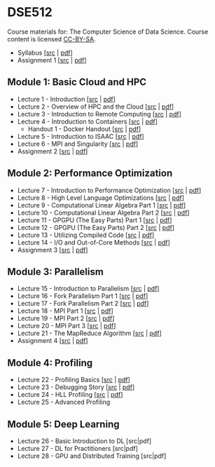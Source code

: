 # DSE512

Course materials for: The Computer Science of Data Science. Course content is licensed [CC-BY-SA](LICENSE).

* Syllabus [[src](syllabus/syllabus.Rmd) | [pdf](syllabus/syllabus.pdf)]
* Assignment 1 [[src](assignments/assignment1.Rmd) | [pdf](assignments/assignment1.pdf)]

## Module 1: Basic Cloud and HPC
* Lecture 1 - Introduction [[src](slides/lecture01.Rmd) | [pdf](slides/lecture01.pdf)]
* Lecture 2 - Overview of HPC and the Cloud [[src](slides/lecture02.Rmd) | [pdf](slides/lecture02.pdf)]
* Lecture 3 - Introduction to Remote Computing [[src](slides/lecture03.Rmd) | [pdf](slides/lecture03.pdf)]
* Lecture 4 - Introduction to Containers [[src](slides/lecture04.Rmd) | [pdf](slides/lecture04.pdf)]
  - Handout 1 - Docker Handout [[src](handouts/handout_docker.Rmd) | [pdf](handouts/handout_docker.pdf)]
* Lecture 5 - Introduction to ISAAC [[src](slides/lecture05.Rmd) | [pdf](slides/lecture05.pdf)]
* Lecture 6 - MPI and Singularity [[src](slides/lecture06.Rmd) | [pdf](slides/lecture06.pdf)]
* Assignment 2  [[src](assignments/assignment2.Rmd) | [pdf](assignments/assignment2.pdf)]

## Module 2: Performance Optimization
* Lecture 7 - Introduction to Performance Optimization [[src](slides/lecture07.Rmd) | [pdf](slides/lecture07.pdf)]
* Lecture 8 - High Level Language Optimizations [[src](slides/lecture08.Rmd) | [pdf](slides/lecture08.pdf)]
* Lecture 9 - Computational Linear Algebra Part 1 [[src](slides/lecture09.Rmd) | [pdf](slides/lecture09.pdf)]
* Lecture 10 - Computational Linear Algebra Part 2 [[src](slides/lecture10.Rmd) | [pdf](slides/lecture10.pdf)]
* Lecture 11 - GPGPU (The Easy Parts) Part 1 [[src](slides/lecture11.Rmd) | [pdf](slides/lecture11.pdf)]
* Lecture 12 - GPGPU (The Easy Parts) Part 2 [[src](slides/lecture12.Rmd) | [pdf](slides/lecture12.pdf)]
* Lecture 13 - Utilizing Compiled Code [[src](slides/lecture13.Rmd) | [pdf](slides/lecture13.pdf)]
* Lecture 14 -  I/O and Out-of-Core Methods [[src](slides/lecture14.Rmd) | [pdf](slides/lecture14.pdf)]
* Assignment 3  [[src](assignments/assignment3.Rmd) | [pdf](assignments/assignment3.pdf)]

## Module 3: Parallelism
* Lecture 15 - Introduction to Parallelism [[src](slides/lecture15.Rmd) | [pdf](slides/lecture15.pdf)]
* Lecture 16 - Fork Parallelism Part 1 [[src](slides/lecture16.Rmd) | [pdf](slides/lecture16.pdf)]
* Lecture 17 - Fork Parallelism Part 2 [[src](slides/lecture17.Rmd) | [pdf](slides/lecture17.pdf)]
* Lecture 18 - MPI Part 1 [[src](slides/lecture18.Rmd) | [pdf](slides/lecture18.pdf)]
* Lecture 19 - MPI Part 2 [[src](slides/lecture19.Rmd) | [pdf](slides/lecture19.pdf)]
* Lecture 20 - MPI Part 3 [[src](slides/lecture20.Rmd) | [pdf](slides/lecture20.pdf)]
* Lecture 21 - The MapReduce Algorithm [[src](slides/lecture21.Rmd) | [pdf](slides/lecture21.pdf)]
* Assignment 4  [[src](assignments/assignment4.Rmd) | [pdf](assignments/assignment4.pdf)]

## Module 4: Profiling
* Lecture 22 - Profiling Basics [[src](slides/lecture22.Rmd) | [pdf](slides/lecture22.pdf)]
* Lecture 23 - Debugging Story [[src](slides/lecture23.Rmd) | [pdf](slides/lecture23.pdf)]
* Lecture 24 - HLL Profiling [[src](slides/lecture24.Rmd) | [pdf](slides/lecture24.pdf)]
* Lecture 25 - Advanced Profiling 

## Module 5: Deep Learning
* Lecture 26 - Basic Introduction to DL [src|pdf]
* Lecture 27 - DL for Practitioners [src|pdf]
* Lecture 28 - GPU and Distributed Training [src|pdf]
